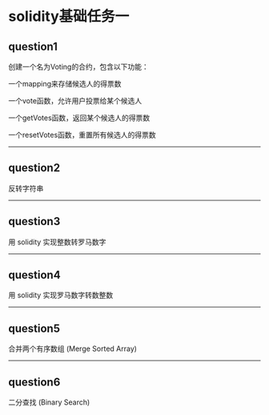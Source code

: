 # solidity基础任务一

## question1
创建一个名为Voting的合约，包含以下功能：

一个mapping来存储候选人的得票数

一个vote函数，允许用户投票给某个候选人

一个getVotes函数，返回某个候选人的得票数

一个resetVotes函数，重置所有候选人的得票数

---

## question2
反转字符串

---

## question3
用 solidity 实现整数转罗马数字

---

## question4
用 solidity 实现罗马数字转数整数

---

## question5
合并两个有序数组 (Merge Sorted Array)

---

## question6
二分查找 (Binary Search)
